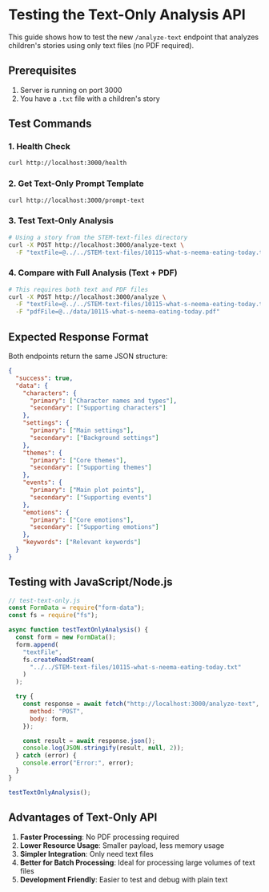 # Testing the Text-Only Analysis API

This guide shows how to test the new `/analyze-text` endpoint that analyzes children's stories using only text files (no PDF required).

## Prerequisites

1. Server is running on port 3000
2. You have a `.txt` file with a children's story

## Test Commands

### 1. Health Check

```bash
curl http://localhost:3000/health
```

### 2. Get Text-Only Prompt Template

```bash
curl http://localhost:3000/prompt-text
```

### 3. Test Text-Only Analysis

```bash
# Using a story from the STEM-text-files directory
curl -X POST http://localhost:3000/analyze-text \
  -F "textFile=@../../STEM-text-files/10115-what-s-neema-eating-today.txt"
```

### 4. Compare with Full Analysis (Text + PDF)

```bash
# This requires both text and PDF files
curl -X POST http://localhost:3000/analyze \
  -F "textFile=@../../STEM-text-files/10115-what-s-neema-eating-today.txt" \
  -F "pdfFile=@../data/10115-what-s-neema-eating-today.pdf"
```

## Expected Response Format

Both endpoints return the same JSON structure:

```json
{
  "success": true,
  "data": {
    "characters": {
      "primary": ["Character names and types"],
      "secondary": ["Supporting characters"]
    },
    "settings": {
      "primary": ["Main settings"],
      "secondary": ["Background settings"]
    },
    "themes": {
      "primary": ["Core themes"],
      "secondary": ["Supporting themes"]
    },
    "events": {
      "primary": ["Main plot points"],
      "secondary": ["Supporting events"]
    },
    "emotions": {
      "primary": ["Core emotions"],
      "secondary": ["Supporting emotions"]
    },
    "keywords": ["Relevant keywords"]
  }
}
```

## Testing with JavaScript/Node.js

```javascript
// test-text-only.js
const FormData = require("form-data");
const fs = require("fs");

async function testTextOnlyAnalysis() {
  const form = new FormData();
  form.append(
    "textFile",
    fs.createReadStream(
      "../../STEM-text-files/10115-what-s-neema-eating-today.txt"
    )
  );

  try {
    const response = await fetch("http://localhost:3000/analyze-text", {
      method: "POST",
      body: form,
    });

    const result = await response.json();
    console.log(JSON.stringify(result, null, 2));
  } catch (error) {
    console.error("Error:", error);
  }
}

testTextOnlyAnalysis();
```

## Advantages of Text-Only API

1. **Faster Processing**: No PDF processing required
2. **Lower Resource Usage**: Smaller payload, less memory usage
3. **Simpler Integration**: Only need text files
4. **Better for Batch Processing**: Ideal for processing large volumes of text files
5. **Development Friendly**: Easier to test and debug with plain text
